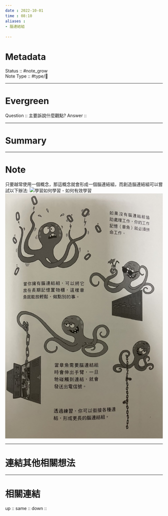 ```yaml
---
date : 2022-10-01
time : 08:10
aliases :
- 腦連結組

---
```


# Metadata
Status :: #note_grow <br>
Note Type :: #type/📘 <br>

---
# Evergreen
Question :: 主要訴說什麼觀點?
Answer :: 


---

# Summary


---

# Note
只要越常使用一個概念，那這概念就會形成一個腦連結組，而創造腦連結組可以嘗試以下辦法:
![學習如何學習 - 如何有效學習](學習如何學習%20-%20如何有效學習.md#加強記憶)
![](Extras/Media/image/S__9412626%201.jpg)

---

# 連結其他相關想法


---

# 相關連結
up :: 
same :: 
down :: 


